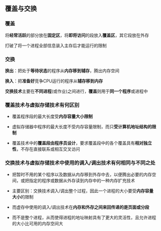 ## 覆盖与交换

### 覆盖

将**经常活跃**的部分放在**固定区**，将**即将访问**的段放入**覆盖区**，其它段放在外存

打破了将一个进程全部信息装入主存后才能运行的限制

### 交换

**换出**：把处于**等待状态**的程序从**内存移到辅存**，腾出内存空间

**换入**：把**准备好**竞争CPU运行的程序从**辅存移到内存**

**交换技术**主要在**不同进程**(或作业)之间进行，**覆盖**则用于**同一个程序**或进程中

### 覆盖技术与虚拟存储技术有何区别

- 覆盖程序段的最大长度受**内存容量大小限制**

- 虚拟存储器中程序的最大长度不受内存容量限制，而只**受计算机地址结构的限制**

- 覆盖技术中的**覆盖段由程序员设计**，要求覆盖段中的各个覆盖具有**相对独立性**，不存在直接联系或相互交叉访问

### 交换技术与虚拟存储技术中使用的调入/调出技术有何相同与不同之处

- 把暂时不用的某个程序以及数据从内存移到外存中去，以便腾出必要的内存空间，或把指定的程序或数据从外存读到内存中的一种内存扩充技术

- 主要区别：交换技术调入/调出整个过程，因此一个进程的大小要受**内存容量大小**的限制

- 而虚存中使用的调入/调出技术在**内存和外存之间来回传递的是页面或分段**

- 而不是整个进程，从而使得进程的地址映射具有了更大的灵活性，且允许进程的大小比可用的内存空间大


